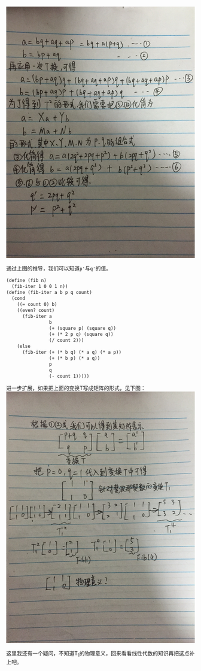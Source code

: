 
![](img/1.19_1.jpg)

通过上图的推导，我们可以知道`p'`与`q'`的值。
```
(define (fib n)
  (fib-iter 1 0 0 1 n))
(define (fib-iter a b p q count)
  (cond 
    ((= count 0) b)
    ((even? count) 
      (fib-iter a
                b
                (+ (square p) (square q))
                (+ (* 2 p q) (square q))
                (/ count 2)))
    (else
      (fib-iter (+ (* b q) (* a q) (* a p))
                (+ (* b p) (* a q))
                p
                q
                (- count 1)))))
```

进一步扩展，如果把上面的变换T写成矩阵的形式，见下图：
![](img/1.19_2.jpg)

这里我还有一个疑问，不知道T<sub>1</sub>的物理意义，回来看看线性代数的知识再把这点补上吧。